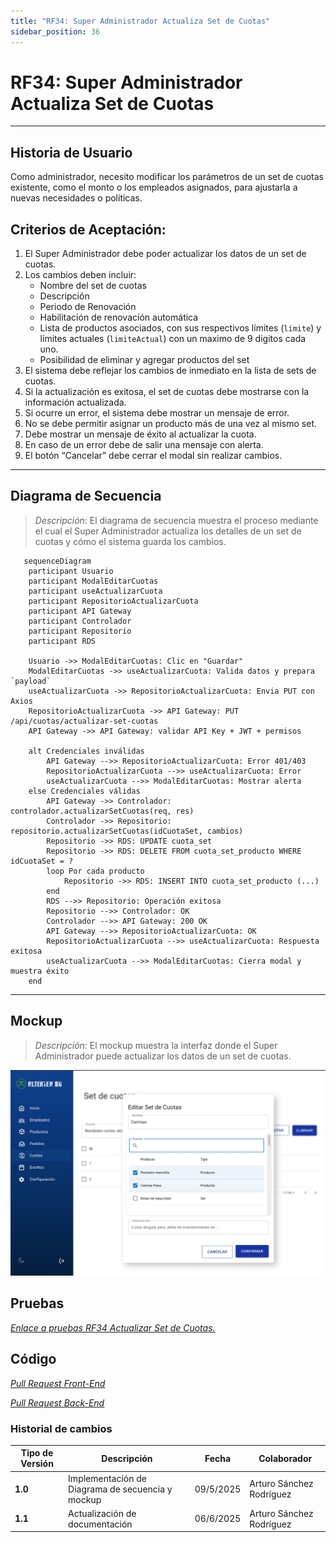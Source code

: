 ```yaml
---
title: "RF34: Super Administrador Actualiza Set de Cuotas"
sidebar_position: 36
---
```


# RF34: Super Administrador Actualiza Set de Cuotas

---

## Historia de Usuario

Como administrador, necesito modificar los parámetros de un set de cuotas existente, como el monto o los empleados asignados, para ajustarla a nuevas necesidades o políticas.

## **Criterios de Aceptación:**

1. El Super Administrador debe poder actualizar los datos de un set de cuotas.
2. Los cambios deben incluir:
   - Nombre del set de cuotas
   - Descripción
   - Periodo de Renovación
   - Habilitación de renovación automática
   - Lista de productos asociados, con sus respectivos límites (`limite`) y límites actuales (`limiteActual`) con un maximo de 9 digitos cada uno.
   - Posibilidad de eliminar y agregar productos del set 
3. El sistema debe reflejar los cambios de inmediato en la lista de sets de cuotas.
4. Si la actualización es exitosa, el set de cuotas debe mostrarse con la información actualizada.
5. Si ocurre un error, el sistema debe mostrar un mensaje de error.
6. No se debe permitir asignar un producto más de una vez al mismo set.
7. Debe mostrar un mensaje de éxito al actualizar la cuota.
8. En caso de un error debe de salir una mensaje con alerta. 
9. El botón “Cancelar” debe cerrar el modal sin realizar cambios.

---

## **Diagrama de Secuencia**

> _Descripción_: El diagrama de secuencia muestra el proceso mediante el cual el Super Administrador actualiza los detalles de un set de cuotas y cómo el sistema guarda los cambios.

```mermaid
   sequenceDiagram
    participant Usuario
    participant ModalEditarCuotas
    participant useActualizarCuota
    participant RepositorioActualizarCuota
    participant API Gateway
    participant Controlador
    participant Repositorio
    participant RDS

    Usuario ->> ModalEditarCuotas: Clic en "Guardar"
    ModalEditarCuotas ->> useActualizarCuota: Valida datos y prepara `payload`
    useActualizarCuota ->> RepositorioActualizarCuota: Envia PUT con Axios
    RepositorioActualizarCuota ->> API Gateway: PUT /api/cuotas/actualizar-set-cuotas
    API Gateway ->> API Gateway: validar API Key + JWT + permisos

    alt Credenciales inválidas
        API Gateway -->> RepositorioActualizarCuota: Error 401/403
        RepositorioActualizarCuota -->> useActualizarCuota: Error
        useActualizarCuota -->> ModalEditarCuotas: Mostrar alerta
    else Credenciales válidas
        API Gateway ->> Controlador: controlador.actualizarSetCuotas(req, res)
        Controlador ->> Repositorio: repositorio.actualizarSetCuotas(idCuotaSet, cambios)
        Repositorio ->> RDS: UPDATE cuota_set
        Repositorio ->> RDS: DELETE FROM cuota_set_producto WHERE idCuotaSet = ?
        loop Por cada producto
            Repositorio ->> RDS: INSERT INTO cuota_set_producto (...)
        end
        RDS -->> Repositorio: Operación exitosa
        Repositorio -->> Controlador: OK
        Controlador -->> API Gateway: 200 OK
        API Gateway -->> RepositorioActualizarCuota: OK
        RepositorioActualizarCuota -->> useActualizarCuota: Respuesta exitosa
        useActualizarCuota -->> ModalEditarCuotas: Cierra modal y muestra éxito
    end

```

---

## **Mockup**

> _Descripción_: El mockup muestra la interfaz donde el Super Administrador puede actualizar los datos de un set de cuotas.

![alt text](imagenes/EditarSetdeCuotas.png)


## Pruebas

_<u>[Enlace a pruebas RF34 Actualizar Set de Cuotas.](https://docs.google.com/spreadsheets/d/1NLGwGrGA5PVOEzLaqxa8Ts1D_Ng3QzzqNKWJYUzxD-M/edit?gid=615553945#gid=615553945)</u>_


## **Código**

_<u>[Pull Request Front-End](https://github.com/CodeAnd-Co/Frontend-Text-Lines/pull/173)</u>_

_<u>[Pull Request Back-End](https://github.com/CodeAnd-Co/Backend-textiles/pull/131)</u>_

### Historial de cambios

| **Tipo de Versión** | **Descripción**                                  | **Fecha** | **Colaborador**          |
| ------------------- | ------------------------------------------------ | --------- | ------------------------ |
| **1.0**             | Implementación de Diagrama de secuencia y mockup | 09/5/2025 | Arturo Sánchez Rodríguez |
| **1.1**             | Actualización de documentación | 06/6/2025 | Arturo Sánchez Rodríguez |
